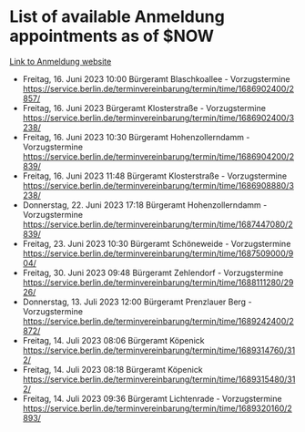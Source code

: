 # List of available Anmeldung appointments as of $NOW
[Link to Anmeldung website](https://service.berlin.de/terminvereinbarung/termin/tag.php?termin=1&anliegen[]=120686&dienstleisterlist=122210,122217,327316,122219,327312,122227,327314,122231,327346,122243,327348,122254,122252,329742,122260,329745,122262,329748,122271,327278,122273,327274,122277,327276,330436,122280,327294,122282,327290,122284,327292,122291,327270,122285,327266,122286,327264,122296,327268,150230,329760,122297,327286,122294,327284,122312,329763,122314,329775,122304,327330,122311,327334,122309,327332,317869,122281,327352,122279,329772,122283,122276,327324,122274,327326,122267,329766,122246,327318,122251,327320,122257,327322,122208,327298,122226,327300&herkunft=http%3A%2F%2Fservice.berlin.de%2Fdienstleistung%2F120686%2F)
- Freitag, 16. Juni 2023 10:00 Bürgeramt Blaschkoallee - Vorzugstermine https://service.berlin.de/terminvereinbarung/termin/time/1686902400/2857/
- Freitag, 16. Juni 2023  Bürgeramt Klosterstraße - Vorzugstermine https://service.berlin.de/terminvereinbarung/termin/time/1686902400/3238/
- Freitag, 16. Juni 2023 10:30 Bürgeramt Hohenzollerndamm - Vorzugstermine https://service.berlin.de/terminvereinbarung/termin/time/1686904200/2839/
- Freitag, 16. Juni 2023 11:48 Bürgeramt Klosterstraße - Vorzugstermine https://service.berlin.de/terminvereinbarung/termin/time/1686908880/3238/
- Donnerstag, 22. Juni 2023 17:18 Bürgeramt Hohenzollerndamm - Vorzugstermine https://service.berlin.de/terminvereinbarung/termin/time/1687447080/2839/
- Freitag, 23. Juni 2023 10:30 Bürgeramt Schöneweide - Vorzugstermine https://service.berlin.de/terminvereinbarung/termin/time/1687509000/904/
- Freitag, 30. Juni 2023 09:48 Bürgeramt Zehlendorf - Vorzugstermine https://service.berlin.de/terminvereinbarung/termin/time/1688111280/2926/
- Donnerstag, 13. Juli 2023 12:00 Bürgeramt Prenzlauer Berg - Vorzugstermine https://service.berlin.de/terminvereinbarung/termin/time/1689242400/2872/
- Freitag, 14. Juli 2023 08:06 Bürgeramt Köpenick https://service.berlin.de/terminvereinbarung/termin/time/1689314760/312/
- Freitag, 14. Juli 2023 08:18 Bürgeramt Köpenick https://service.berlin.de/terminvereinbarung/termin/time/1689315480/312/
- Freitag, 14. Juli 2023 09:36 Bürgeramt Lichtenrade - Vorzugstermine https://service.berlin.de/terminvereinbarung/termin/time/1689320160/2893/
